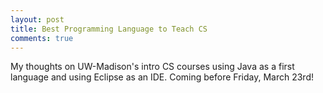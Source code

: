 ```yaml
---
layout: post
title: Best Programming Language to Teach CS
comments: true
---
```


My thoughts on UW-Madison's intro CS courses using Java as a first language and using Eclipse as an IDE.
Coming before Friday, March 23rd!